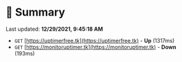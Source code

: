 # 📖 Summary
Last updated: **12/29/2021, 9:45:18 AM**

- `GET` [https://uptimerfree.tk](https://uptimerfree.tk) - **Up** (1317ms)
- `GET` [https://monitoruptimer.tk](https://monitoruptimer.tk) - **Down** (193ms)
